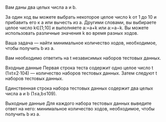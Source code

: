 Вам даны два целых числа a и b.

За один ход вы можете выбрать некоторое целое число k от 1 до 10 и прибавить его к a или вычесть из a. Другими словами, вы выбираете целое число k∈[1;10] и выполняете a:=a+k или a:=a−k. Вы можете использовать различные значения k во время разных ходов.

Ваша задача — найти минимальное количество ходов, необходимое, чтобы получить b из a.

Вам необходимо ответить на t независимых наборов тестовых данных.

Входные данные
Первая строка теста содержит одно целое число t (1≤t≤2⋅104) — количество наборов тестовых данных. Затем следуют t наборов тестовых данных.

Единственная строка набора тестовых данных содержит два целых числа a и b (1≤a,b≤109).

Выходные данные
Для каждого набора тестовых данных выведите ответ на него: минимальное количество ходов, необходимое, чтобы получить b из a.